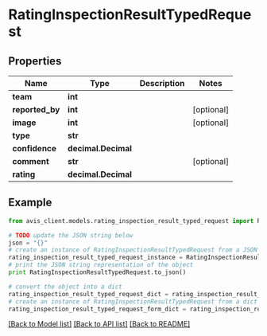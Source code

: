 # RatingInspectionResultTypedRequest


## Properties

Name | Type | Description | Notes
------------ | ------------- | ------------- | -------------
**team** | **int** |  | 
**reported_by** | **int** |  | [optional] 
**image** | **int** |  | [optional] 
**type** | **str** |  | 
**confidence** | **decimal.Decimal** |  | 
**comment** | **str** |  | [optional] 
**rating** | **decimal.Decimal** |  | 

## Example

```python
from avis_client.models.rating_inspection_result_typed_request import RatingInspectionResultTypedRequest

# TODO update the JSON string below
json = "{}"
# create an instance of RatingInspectionResultTypedRequest from a JSON string
rating_inspection_result_typed_request_instance = RatingInspectionResultTypedRequest.from_json(json)
# print the JSON string representation of the object
print RatingInspectionResultTypedRequest.to_json()

# convert the object into a dict
rating_inspection_result_typed_request_dict = rating_inspection_result_typed_request_instance.to_dict()
# create an instance of RatingInspectionResultTypedRequest from a dict
rating_inspection_result_typed_request_form_dict = rating_inspection_result_typed_request.from_dict(rating_inspection_result_typed_request_dict)
```
[[Back to Model list]](../README.md#documentation-for-models) [[Back to API list]](../README.md#documentation-for-api-endpoints) [[Back to README]](../README.md)


